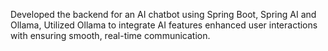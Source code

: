 Developed the backend for an AI chatbot using Spring Boot, Spring AI and Ollama, Utilized Ollama to integrate AI features enhanced user interactions with ensuring smooth, real-time communication.
